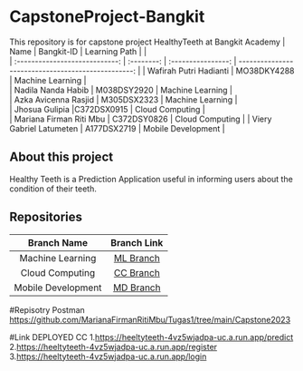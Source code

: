 # CapstoneProject-Bangkit
This repository is for capstone project HealthyTeeth at Bangkit Academy 
|              Name              | Bangkit-ID |   Learning Path    |                                               |        
| :----------------------------: | :--------: | :----------------: | -------------------------------------------------: |
| Wafirah Putri Hadianti | MO38DKY4288  |  Machine Learning  |  
|   Nadila Nanda Habib      | M038DSY2920 |  Machine Learning  |                       
|         Azka Avicenna Rasjid        | M305DSX2323 | Machine Learning |              
|   Jhosua Gulipia |C372DSX0915 | Cloud Computing |   
|      Mariana Firman Riti Mbu     |  C372DSY0826  |  Cloud Computing   | 
|        Viery Gabriel Latumeten         | A177DSX2719 |  Mobile Development   |        

## About this project
Healthy Teeth is a Prediction Application useful in informing users about the condition of their teeth.

## Repositories

|    Branch Name     |                                      Branch Link                                         |
| :----------------: | :--------------------------------------------------------------------------------------: |
| Machine Learning | [ML Branch]() |
|  Cloud Computing   | [CC Branch](https://github.com/azkasena/CapstoneProject-Bangkit/tree/main/flask-main-main/flask-main-main)      |
|  Mobile Development | [MD Branch]()       

#Repisotry Postman
https://github.com/MarianaFirmanRitiMbu/Tugas1/tree/main/Capstone2023

#Link DEPLOYED CC
1.https://heeltyteeth-4vz5wjadpa-uc.a.run.app/predict
2.https://heeltyteeth-4vz5wjadpa-uc.a.run.app/register
3.https://heeltyteeth-4vz5wjadpa-uc.a.run.app/login

